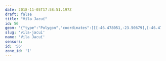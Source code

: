 ```yaml
---
date: 2018-11-05T17:58:51.197Z
draft: false
title: "Vila Jacuí"
id: 56
geom: '{"type":"Polygon","coordinates":[[[-46.478051,-23.50679],[-46.477958,-23.50703],[-46.476901,-23.512298],[-46.476233,-23.517026],[-46.476166,-23.516991],[-46.475509,-23.517373],[-46.47459,-23.518879],[-46.474411,-23.519046],[-46.474176,-23.519146],[-46.472311,-23.519357],[-46.471142,-23.519589],[-46.47084,-23.519566],[-46.470109,-23.519318],[-46.469785,-23.519129],[-46.469329,-23.518707],[-46.467886,-23.516344],[-46.467635,-23.516207],[-46.463288,-23.51552],[-46.455213,-23.515467],[-46.454887,-23.515391],[-46.451715,-23.514213],[-46.443821,-23.513604],[-46.443637,-23.511284],[-46.443824,-23.510695],[-46.444448,-23.509412],[-46.444959,-23.508171],[-46.445646,-23.50716],[-46.445976,-23.506526],[-46.446386,-23.50539],[-46.446666,-23.504163],[-46.447866,-23.502774],[-46.448094,-23.502336],[-46.448163,-23.501485],[-46.447787,-23.499178],[-46.447839,-23.498869],[-46.448014,-23.498544],[-46.448362,-23.498356],[-46.44995,-23.498181],[-46.451836,-23.49874],[-46.45224,-23.498092],[-46.452366,-23.497451],[-46.452832,-23.496755],[-46.453163,-23.496463],[-46.453933,-23.497173],[-46.455182,-23.498018],[-46.456018,-23.498366],[-46.456732,-23.49835],[-46.455525,-23.494896],[-46.455204,-23.494233],[-46.454861,-23.493796],[-46.453549,-23.492487],[-46.453397,-23.492226],[-46.453763,-23.490702],[-46.454097,-23.489684],[-46.454228,-23.489512],[-46.454777,-23.48818],[-46.455848,-23.485384],[-46.456352,-23.48435],[-46.456805,-23.483658],[-46.457248,-23.483189],[-46.457557,-23.482716],[-46.458291,-23.482455],[-46.458593,-23.482499],[-46.460052,-23.482976],[-46.460771,-23.483088],[-46.463427,-23.482806],[-46.465038,-23.482507],[-46.465619,-23.482343],[-46.468915,-23.481283],[-46.469388,-23.481047],[-46.470055,-23.483157],[-46.470737,-23.482966],[-46.471235,-23.482962],[-46.470984,-23.483551],[-46.469242,-23.485054],[-46.469082,-23.485258],[-46.46788,-23.488254],[-46.467937,-23.488576],[-46.468166,-23.488865],[-46.46956,-23.489195],[-46.469676,-23.489381],[-46.469682,-23.491309],[-46.470098,-23.492884],[-46.470256,-23.493777],[-46.470206,-23.494021],[-46.470048,-23.494219],[-46.469087,-23.494766],[-46.468472,-23.495335],[-46.468156,-23.495786],[-46.468004,-23.496289],[-46.467863,-23.497692],[-46.46763,-23.498885],[-46.467565,-23.498951],[-46.469167,-23.499908],[-46.469731,-23.500352],[-46.471029,-23.501668],[-46.471699,-23.503048],[-46.473888,-23.504811],[-46.474639,-23.505266],[-46.478051,-23.50679]]]}'
slug: 'vila-jacui'
name: 'Vila Jacuí'
sensors:
id: '56'
zone_id: '1'
---
```

		